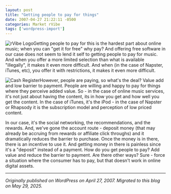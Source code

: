 ```yaml
---
layout: post
title: "Getting people to pay for things"
date: 2007-04-27 21:22:11 -0500
categories: Market rVibe
tags: ['wordpress-import']
---
```


![rVibe Logo](http://meansofproduction.wordpress.com/wp-content/uploads/2007/02/rvibelogo.thumbnail.jpeg)Getting people to pay for this is the hardest part about online music; when you can "get it for free" why pay? And offering free software in our case does not seem to lend it self to getting people to pay for music. And when you offer a more limited selection than what is available "illegally", it makes it even more difficult. And when (in the case of Napster, iTunes, etc), you offer it with restrictions, it makes it even more difficult. 

![Cash Register](http://meansofproduction.wordpress.com/wp-content/uploads/2007/04/cashregister.thumbnail.jpg)However, people are paying, so what's the deal? Value add and low barrier to payment. People are willing and happy to pay for things where they perceive added value. So - in the case of online music services, it's not just about having the content, its in how you get and how well you get the content. In the case of iTunes, it's the iPod - in the case of Napster or Rhapsody it is the subscription model and perception of low priced content. 

In our case, it's the social networking, the recommendations, and the rewards. And, we've gone the account route - deposit money (that may already be accruing from rewards or affiliate click throughs) and it dramatically reduces the barrier to purchase. Once the money is in there, there is an incentive to use it. And getting money in there is painless since it's a "deposit" instead of a payment. How do you get people to pay? Add value and reduce the barrier to payment. Are there other ways? Sure - force a situation where the consumer has to pay, but that doesn't work in online digital assets.

---

*Originally published on WordPress on April 27, 2007. Migrated to this blog on May 29, 2025.*
